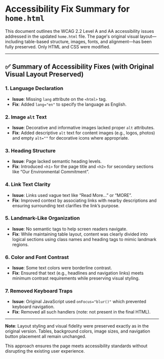 # Accessibility Fix Summary for `home.html`

This document outlines the WCAG 2.2 Level A and AA accessibility issues addressed in the updated `home.html` file. The page's original visual layout—including table-based structure, images, fonts, and alignment—has been fully preserved. Only HTML and CSS were modified.

---

## ✅ Summary of Accessibility Fixes (with Original Visual Layout Preserved)

### 1. Language Declaration
- **Issue**: Missing `lang` attribute on the `<html>` tag.
- **Fix**: Added `lang="en"` to specify the language as English.

### 2. Image `alt` Text
- **Issue**: Decorative and informative images lacked proper `alt` attributes.
- **Fix**: Added descriptive `alt` text for content images (e.g., logos, photos) and empty `alt=""` for decorative icons where appropriate.

### 3. Heading Structure
- **Issue**: Page lacked semantic heading levels.
- **Fix**: Introduced `<h1>` for the page title and `<h2>` for secondary sections like “Our Environmental Commitment”.

### 4. Link Text Clarity
- **Issue**: Links used vague text like “Read More...” or “MORE”.
- **Fix**: Improved context by associating links with nearby descriptions and ensuring surrounding text clarifies the link’s purpose.

### 5. Landmark-Like Organization
- **Issue**: No semantic tags to help screen readers navigate.
- **Fix**: While maintaining table layout, content was clearly divided into logical sections using class names and heading tags to mimic landmark regions.

### 6. Color and Font Contrast
- **Issue**: Some text colors were borderline contrast.
- **Fix**: Ensured that text (e.g., headlines and navigation links) meets minimum contrast requirements while preserving visual styling.

### 7. Removed Keyboard Traps
- **Issue**: Original JavaScript used `onFocus="blur()"` which prevented keyboard navigation.
- **Fix**: Removed all such handlers (note: not present in the final HTML).

---

**Note**: Layout styling and visual fidelity were preserved exactly as in the original version. Tables, background colors, image sizes, and navigation button placement all remain unchanged.

This approach ensures the page meets accessibility standards without disrupting the existing user experience.
